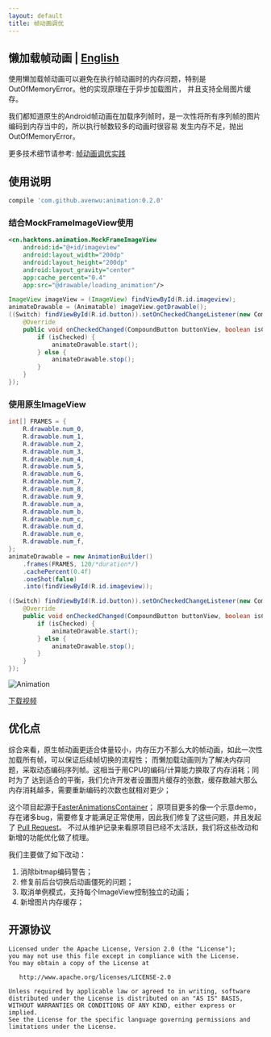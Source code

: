 ```yaml
---
layout: default
title: 帧动画调优
---
```


## 懒加载帧动画 | [English](index)

使用懒加载帧动画可以避免在执行帧动画时的内存问题，特别是OutOfMemoryError。他的实现原理在于异步加载图片，
并且支持全局图片缓存。

我们都知道原生的Android帧动画在加载序列帧时，是一次性将所有序列帧的图片编码到内存当中的，所以执行帧数较多的动画时很容易
发生内存不足，抛出OutOfMemoryError。

更多技术细节请参考: [帧动画调优实践](https://www.zybuluo.com/avenwu/note/876161)

## 使用说明


```Groovy
compile 'com.github.avenwu:animation:0.2.0'
```

### 结合MockFrameImageView使用

```xml
<cn.hacktons.animation.MockFrameImageView
    android:id="@+id/imageview"
    android:layout_width="200dp"
    android:layout_height="200dp"
    android:layout_gravity="center"
    app:cache_percent="0.4"
    app:src="@drawable/loading_animation"/>
```

```java
ImageView imageView = (ImageView) findViewById(R.id.imageview);
animateDrawable = (Animatable) imageView.getDrawable();
((Switch) findViewById(R.id.button)).setOnCheckedChangeListener(new CompoundButton.OnCheckedChangeListener() {
    @Override
    public void onCheckedChanged(CompoundButton buttonView, boolean isChecked) {
        if (isChecked) {
            animateDrawable.start();
        } else {
            animateDrawable.stop();
        }
    }
});
```

### 使用原生ImageView

```java
int[] FRAMES = {
    R.drawable.num_0,
    R.drawable.num_1,
    R.drawable.num_2,
    R.drawable.num_3,
    R.drawable.num_4,
    R.drawable.num_5,
    R.drawable.num_6,
    R.drawable.num_7,
    R.drawable.num_8,
    R.drawable.num_9,
    R.drawable.num_a,
    R.drawable.num_b,
    R.drawable.num_c,
    R.drawable.num_d,
    R.drawable.num_e,
    R.drawable.num_f,
};
animateDrawable = new AnimationBuilder()
    .frames(FRAMES, 120/*duration*/)
    .cachePercent(0.4f)
    .oneShot(false)
    .into(findViewById(R.id.imageview));

((Switch) findViewById(R.id.button)).setOnCheckedChangeListener(new CompoundButton.OnCheckedChangeListener() {
    @Override
    public void onCheckedChanged(CompoundButton buttonView, boolean isChecked) {
        if (isChecked) {
            animateDrawable.start();
        } else {
            animateDrawable.stop();
        }
    }
});
```

![Animation](http://7u2jir.com1.z0.glb.clouddn.com/wuba/device-2017-09-12-153056.gif)

[下载视频](http://7u2jir.com1.z0.glb.clouddn.com/wuba/device-2017-09-12-153056.mp4)


## 优化点

综合来看，原生帧动画更适合体量较小，内存压力不那么大的帧动画，如此一次性加载所有帧，可以保证后续帧切换的流程性；
而懒加载动画则为了解决内存问题，采取动态编码序列帧。这相当于用CPU的编码/计算能力换取了内存消耗；同时为了
达到适合的平衡，我们允许开发者设置图片缓存的张数，缓存数越大那么内存消耗越多，需要重新编码的次数也就相对更少；

这个项目起源于[FasterAnimationsContainer](https://github.com/tigerjj/FasterAnimationsContainer)；
原项目更多的像一个示意demo，存在诸多bug，需要修复才能满足正常使用，因此我们修复了这些问题，并且发起了
[Pull Request](https://github.com/tigerjj/FasterAnimationsContainer/issues/11)。
不过从维护记录来看原项目已经不太活跃，我们将这些改动和新增的功能优化做了梳理。

我们主要做了如下改动：

1. 消除bitmap编码警告；
2. 修复前后台切换后动画僵死的问题；
3. 取消单例模式，支持每个ImageView控制独立的动画；
4. 新增图片内存缓存；

## 开源协议

```
Licensed under the Apache License, Version 2.0 (the "License");
you may not use this file except in compliance with the License.
You may obtain a copy of the License at

   http://www.apache.org/licenses/LICENSE-2.0

Unless required by applicable law or agreed to in writing, software
distributed under the License is distributed on an "AS IS" BASIS,
WITHOUT WARRANTIES OR CONDITIONS OF ANY KIND, either express or implied.
See the License for the specific language governing permissions and
limitations under the License.
```
